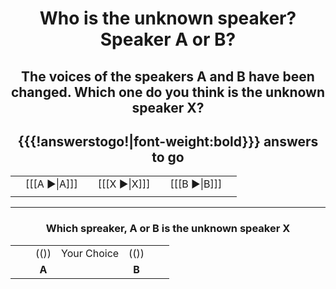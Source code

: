 <center>

# Who is the unknown speaker? Speaker A or B?

## The voices of the speakers A and B have been changed. Which one do you think is the unknown speaker X?

## {{{!answerstogo!\|font-weight:bold}}} answers to go

|     |              |     |              |     |              |     |
| ---:| ------------:| --- |:------------:| --- |:------------ |:--- |
|     | [[[A ►\|A]]] |     | [[[X ►\|X]]] |     | [[[B ►\|B]]] |     |
|     |              |     |              |     |              |     |

</center>

------------------------------------------------------

<center>

### Which spreaker, A or B is the unknown speaker X

|     |     |       |             |       |     |     |
| --- | ---:|:-----:|:-----------:|:-----:|:--- | --- |
|     |     | (())  | Your Choice | (())  |     |     |
|     |     | **A** |             | **B** |     |     |

</center>

[//comment]: # "These are internal parameters for the experiment and visible texts not in this Markdown"
[//comment]: # "----------"
[//parameter]: # "ExperimentAcronym:ABXexample"
[//parameter]: # "audioBaseURL:https://upload.wikimedia.org/wikipedia/commons/"
[//parameter]: # "PracticeItems:4"
[//parameter]: # "ShuffleStimuli:true"
[//parameter]: # "RandomizeAB:true"
[//comment]: # "CSS style for HTML body of page"
[//parameter]: # "body.style:"
[//comment]: # "Add error checking digest to results"
[//parameter]: # "addDigest:false"
[//buttontext]: # "NextText:Next"
[//buttontext]: # "NextAlertText:Please listen to the recordings and answer the questions first"
[//buttontext]: # "ReadyText:Ready"
[//buttontext]: # "PlayText: "
[//buttontext]: # "RestartPageText:Restart"
[//buttontext]: # "SaveButtonText:Save Results"
[//buttontext]: # "SaveText:Please click XXSaveButtonTextXX and store the file"
[//tooltiptext]: # "ToolTipPlay:Play sound"
[//tooltiptext]: # "ToolTipNext:Go to next item"
[//tooltiptext]: # "ToolTipReady:Ready&#44; please save results"
[//tooltiptext]: # "ToolTipRestart:Start a new experiment session"
[//tooltiptext]: # "ToolTipSave:Save the answer to a file"
[//comment]: # "----------"
[//comment]: # "These are stimuli for this experiment"
[//comment]: # "----------"
[//stimulus0]: # "A,B,X,LangA,LangB,LangX"
[//stimulus1]: # "6/62/De-Aluminium.ogg,e/e7/Fr-bordure.ogg,d/db/En-uk-illustrate.ogg,German (De),French (Fr),English (En)"
[//stimulus1]: # "2/2d/Nl-aardhommel.ogg,8/8e/Or-ଅନୁଶୀଳନ.oga,d/da/L1188694-F1.oga,Dutch (Nl),Oriya (Or),Arabic (Ar)"
[//comment]: # "----------"
